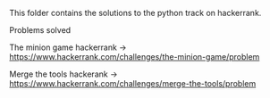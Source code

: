 This folder contains the solutions to the python track on hackerrank. 

Problems solved 

The minion game hackerrank -> https://www.hackerrank.com/challenges/the-minion-game/problem

Merge the tools hackerank -> https://www.hackerrank.com/challenges/merge-the-tools/problem
